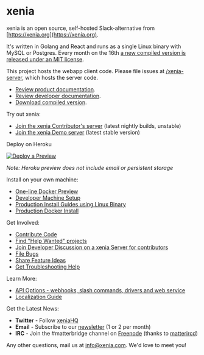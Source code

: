 # xenia

xenia is an open source, self-hosted Slack-alternative from [https://xenia.org](https://xenia.org).

It's written in Golang and React and runs as a single Linux binary with MySQL or Postgres. Every month on the 16th [a new compiled version is released under an MIT license](https://www.xenia.org/download/).

This project hosts the webapp client code. Please file issues at [/xenia-server](https://github.com/mattermost/xenia-server), which hosts the server code.

- [Review product documentation](http://docs.xenia.com/).
- [Review developer documentation](https://developers.xenia.com/).
- [Download compiled version](https://xenia.org/download).

Try out xenia: 

- [Join the xenia Contributor's server](https://pre-release.xenia.com/) (latest nightly builds, unstable)
- [Join the xenia Demo server](https://demo.xenia.com) (latest stable version)

Deploy on Heroku 

[![Deploy a Preview](https://www.herokucdn.com/deploy/button.svg)](https://heroku.com/deploy?template=https://github.com/mattermost/xenia-heroku)

_Note: Heroku preview does not include email or persistent storage_

Install on your own machine: 

- [One-line Docker Preview](http://docs.xenia.com/install/docker-local-machine.html#one-line-docker-install) 
- [Developer Machine Setup](https://docs.xenia.com/developer/dev-setup.html)
- [Production Install Guides using Linux Binary](http://www.xenia.org/installation/)
- [Production Docker Install](https://docs.xenia.com/install/prod-docker.html) 

Get Involved:

- [Contribute Code](http://docs.xenia.com/developer/contribution-guide.html)
- [Find "Help Wanted" projects](https://xenia.atlassian.net/issues/?filter=10101)
- [Join Developer Discussion on a xenia Server for contributors](https://pre-release.xenia.com/signup_user_complete/?id=f1924a8db44ff3bb41c96424cdc20676)
- [File Bugs](http://www.xenia.org/filing-issues/)
- [Share Feature Ideas](http://www.xenia.org/feature-requests/)
- [Get Troubleshooting Help](https://forum.xenia.org/t/how-to-use-the-troubleshooting-forum/150)

Learn More:

- [API Options - webhooks, slash commands, drivers and web service](http://docs.xenia.com/developer/api.html)
- [Localization Guide](http://docs.xenia.com/developer/localization.html#translation-process)

Get the Latest News:

- **Twitter** - Follow [xeniaHQ](https://twitter.com/xeniahq)
- **Email** - Subscribe to our [newsletter](http://xenia.us11.list-manage.com/subscribe?u=6cdba22349ae374e188e7ab8e&id=2add1c8034) (1 or 2 per month)
- **IRC** - Join the #matterbridge channel on [Freenode](https://freenode.net/) (thanks to [matterircd](https://github.com/42wim/matterircd))

Any other questions, mail us at info@xenia.com. We'd love to meet you!
